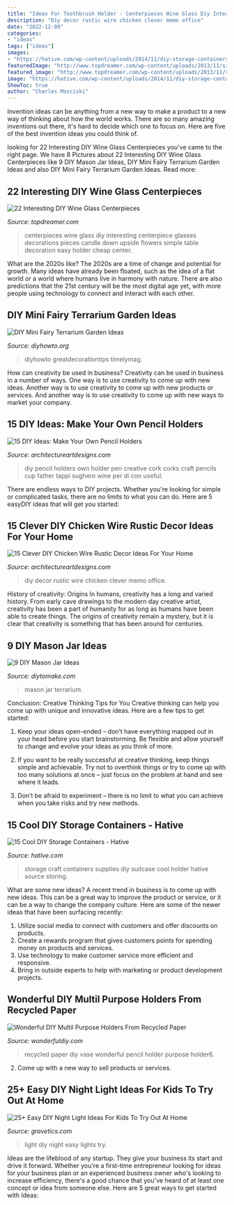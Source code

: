 ```yaml
---
title: "Ideas For Toothbrush Holder - Centerpieces Wine Glass Diy Interesting Centerpiece Glasses Decorations Pieces Candle Down Upside Flowers Simple Table Decoration Easy Holder Cheap Center"
description: "Diy decor rustic wire chicken clever memo office"
date: "2022-12-09"
categories:
- "ideas"
tags: ["ideas"]
images:
- "https://hative.com/wp-content/uploads/2014/11/diy-storage-containers/3-old-suitcase-craft-supplies-holder.jpg"
featuredImage: "http://www.topdreamer.com/wp-content/uploads/2013/11/simple-centerpieces-634x954.jpg"
featured_image: "http://www.topdreamer.com/wp-content/uploads/2013/11/simple-centerpieces-634x954.jpg"
image: "https://hative.com/wp-content/uploads/2014/11/diy-storage-containers/3-old-suitcase-craft-supplies-holder.jpg"
ShowToc: true
author: "Charles Mosciski"
---
```



Invention ideas can be anything from a new way to make a product to a new way of thinking about how the world works. There are so many amazing inventions out there, it's hard to decide which one to focus on. Here are five of the best invention ideas you could think of.

	

		
looking for 22 Interesting DIY Wine Glass Centerpieces you've came to the right page. We have 8 Pictures about 22 Interesting DIY Wine Glass Centerpieces like 9 DIY Mason Jar Ideas, DIY Mini Fairy Terrarium Garden Ideas and also DIY Mini Fairy Terrarium Garden Ideas. Read more:
		
    
## 22 Interesting DIY Wine Glass Centerpieces

<img loading=lazy src="http://www.topdreamer.com/wp-content/uploads/2013/11/simple-centerpieces-634x954.jpg" onerror="this.onerror=null;this.src='https://tse1.mm.bing.net/th?id=OIP.CG8teI4uCj96gRXf5JBSwQHaLJ&amp;pid=15.1';" alt="22 Interesting DIY Wine Glass Centerpieces">

_Source: topdreamer.com_

>centerpieces wine glass diy interesting centerpiece glasses decorations pieces candle down upside flowers simple table decoration easy holder cheap center. 

	

What are the 2020s like?
The 2020s are a time of change and potential for growth. Many ideas have already been floated, such as the idea of a flat world or a world where humans live in harmony with nature. There are also predictions that the 21st century will be the most digital age yet, with more people using technology to connect and interact with each other.

    
## DIY Mini Fairy Terrarium Garden Ideas

<img loading=lazy src="https://www.diyhowto.org/wp-content/uploads/Tea-Cup-Terrarium-DIY-Mini-Fairy-Terrarium-Garden-Ideas.jpg" onerror="this.onerror=null;this.src='https://tse4.mm.bing.net/th?id=OIP.vKq1OElbp9odl4Rw3iSlewHaJ8&amp;pid=15.1';" alt="DIY Mini Fairy Terrarium Garden Ideas">

_Source: diyhowto.org_

>diyhowto greatdecorationtips timelymag. 

	

How can creativity be used in business?
Creativity can be used in business in a number of ways. One way is to use creativity to come up with new ideas. Another way is to use creativity to come up with new products or services. And another way is to use creativity to come up with new ways to market your company.

    
## 15 DIY Ideas: Make Your Own Pencil Holders

<img loading=lazy src="http://www.architectureartdesigns.com/wp-content/uploads/2013/04/ArchitectureArtDesigns-159.jpg" onerror="this.onerror=null;this.src='https://tse4.mm.bing.net/th?id=OIP.bSJv_x69eWJ0wGLQWmj48QHaLD&amp;pid=15.1';" alt="15 DIY Ideas: Make Your Own Pencil Holders">

_Source: architectureartdesigns.com_

>diy pencil holders own holder pen creative cork corks craft pencils cup father tappi sughero wine per di con useful. 

	

There are endless ways to DIY projects. Whether you're looking for simple or complicated tasks, there are no limits to what you can do. Here are 5 easyDIY ideas that will get you started: 

    
## 15 Clever DIY Chicken Wire Rustic Decor Ideas For Your Home

<img loading=lazy src="https://www.architectureartdesigns.com/wp-content/uploads/2017/08/15-Clever-DIY-Chicken-Wire-Rustic-Decor-Ideas-For-Your-Home-5.jpg" onerror="this.onerror=null;this.src='https://tse1.mm.bing.net/th?id=OIP.cDdcFK552QYOCE7WZ7lUeQHaLJ&amp;pid=15.1';" alt="15 Clever DIY Chicken Wire Rustic Decor Ideas For Your Home">

_Source: architectureartdesigns.com_

>diy decor rustic wire chicken clever memo office. 

	

History of creativity: Origins
In humans, creativity has a long and varied history. From early cave drawings to the modern day creative artist, creativity has been a part of humanity for as long as humans have been able to create things. The origins of creativity remain a mystery, but it is clear that creativity is something that has been around for centuries.

    
## 9 DIY Mason Jar Ideas

<img loading=lazy src="https://www.diytomake.com/wp-content/uploads/2016/01/mason-jar-terrarium-vertical.jpg" onerror="this.onerror=null;this.src='https://tse3.mm.bing.net/th?id=OIP.iQLP1RxVe3zxjcqnCjT0_wHaKX&amp;pid=15.1';" alt="9 DIY Mason Jar Ideas">

_Source: diytomake.com_

>mason jar terrarium. 

	

Conclusion: Creative Thinking Tips for You
Creative thinking can help you come up with unique and innovative ideas. Here are a few tips to get started:
1. Keep your ideas open-ended – don’t have everything mapped out in your head before you start brainstorming. Be flexible and allow yourself to change and evolve your ideas as you think of more.

2. If you want to be really successful at creative thinking, keep things simple and achievable. Try not to overthink things or try to come up with too many solutions at once – just focus on the problem at hand and see where it leads.

3. Don’t be afraid to experiment – there is no limit to what you can achieve when you take risks and try new methods.

    
## 15 Cool DIY Storage Containers - Hative

<img loading=lazy src="https://hative.com/wp-content/uploads/2014/11/diy-storage-containers/3-old-suitcase-craft-supplies-holder.jpg" onerror="this.onerror=null;this.src='https://tse3.mm.bing.net/th?id=OIP.TKnGfSCWZWXl5ECbdYWwwwHaJ4&amp;pid=15.1';" alt="15 Cool DIY Storage Containers - Hative">

_Source: hative.com_

>storage craft containers supplies diy suitcase cool holder hative source storing. 

	

What are some new ideas?
A recent trend in business is to come up with new ideas. This can be a great way to improve the product or service, or it can be a way to change the company culture. Here are some of the newer ideas that have been surfacing recently: 
1. Utilize social media to connect with customers and offer discounts on products.
2. Create a rewards program that gives customers points for spending money on products and services. 
3. Use technology to make customer service more efficient and responsive. 
4. Bring in outside experts to help with marketing or product development projects.

    
## Wonderful DIY Multil Purpose Holders From Recycled Paper

<img loading=lazy src="http://cdn.wonderfuldiy.com/wp-content/uploads/2014/05/pencil-holder6.jpg" onerror="this.onerror=null;this.src='https://tse3.mm.bing.net/th?id=OIP.lGyi0OqV50NIhj6WkbSvsgHaJ3&amp;pid=15.1';" alt="Wonderful DIY Multil Purpose Holders From Recycled Paper">

_Source: wonderfuldiy.com_

>recycled paper diy vase wonderful pencil holder purpose holder6. 

	

2. Come up with a new way to sell products or services.

    
## 25+ Easy DIY Night Light Ideas For Kids To Try Out At Home

<img loading=lazy src="http://www.gravetics.com/wp-content/uploads/2017/07/Bedroom-fairy-lights.jpg" onerror="this.onerror=null;this.src='https://tse2.mm.bing.net/th?id=OIP.OQiuKRM-0DU05oTPopVyQwHaLH&amp;pid=15.1';" alt="25+ Easy DIY Night Light Ideas For Kids To Try Out At Home">

_Source: gravetics.com_

>light diy night easy lights try. 

	

Ideas are the lifeblood of any startup. They give your business its start and drive it forward. Whether you're a first-time entrepreneur looking for ideas for your business plan or an experienced business owner who's looking to increase efficiency, there's a good chance that you've heard of at least one concept or idea from someone else. Here are 5 great ways to get started with Ideas:

